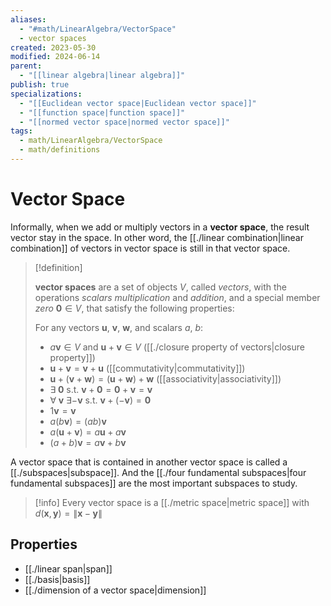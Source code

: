 ```yaml
---
aliases:
  - "#math/LinearAlgebra/VectorSpace"
  - vector spaces
created: 2023-05-30
modified: 2024-06-14
parent:
  - "[[linear algebra|linear algebra]]"
publish: true
specializations:
  - "[[Euclidean vector space|Euclidean vector space]]"
  - "[[function space|function space]]"
  - "[[normed vector space|normed vector space]]"
tags:
  - math/LinearAlgebra/VectorSpace
  - math/definitions
---
```

# Vector Space
Informally, when we add or multiply vectors in a **vector space**, the result vector stay in the space. In other word, the [[./linear combination|linear combination]] of vectors in vector space is still in that vector space.

> [!definition]
> 
> **vector spaces** are a set of objects $V$, called *vectors*, with the operations *scalars multiplication* and *addition*, and a special member *zero* $\mathbf{0} \in V$, that satisfy the following properties:
>
> For any vectors $\mathbf{u}$, $\mathbf{v}$, $\mathbf{w}$, and scalars $a$, $b$:
>- $a \mathbf{v} \in V$ and $\mathbf{u} + \mathbf{v} \in V$ ([[./closure property of vectors|closure property]])
>- $\mathbf{u} + \mathbf{v} = \mathbf{v} + \mathbf{u}$ ([[commutativity|commutativity]])
>- $\mathbf{u} + (\mathbf{v} + \mathbf{w}) = (\mathbf{u} + \mathbf{w}) + \mathbf{w}$ ([[associativity|associativity]])
>- $\exists \; \mathbf{0}$ s.t. $\mathbf{v} + \mathbf{0} = \mathbf{0} + \mathbf{v} = \mathbf{v}$
>- $\forall \; \mathbf{v} \ \exists -\mathbf{v}$ s.t. $\mathbf{v} + (-\mathbf{v}) = \mathbf{0}$
>- $1 \mathbf{v} = \mathbf{v}$
>- $a(b\mathbf{v}) = (ab)\mathbf{v}$
>- $a(\mathbf{u} + \mathbf{v}) = a \mathbf{u} + a \mathbf{v}$
>- $(a + b)\mathbf{v} = a\mathbf{v} + b\mathbf{v}$

A vector space that is contained in another vector space is called a [[./subspaces|subspace]]. And the [[./four fundamental subspaces|four fundamental subspaces]] are the most important subspaces to study.

>[!info]
>Every vector space is a [[./metric space|metric space]] with $d(\mathbf{x}, \mathbf{y}) = \| \mathbf{x} - \mathbf{y} \|$

## Properties
- [[./linear span|span]]
- [[./basis|basis]]
- [[./dimension of a vector space|dimension]]